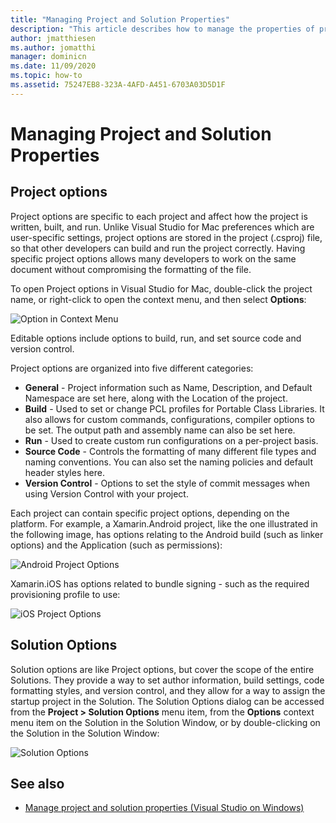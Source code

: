 ```yaml
---
title: "Managing Project and Solution Properties"
description: "This article describes how to manage the properties of projects and solutions in Visual Studio for Mac"
author: jmatthiesen
ms.author: jomatthi
manager: dominicn
ms.date: 11/09/2020
ms.topic: how-to
ms.assetid: 75247EB8-323A-4AFD-A451-6703A03D5D1F
---
```

# Managing Project and Solution Properties

## Project options

Project options are specific to each project and affect how the project is written, built, and run. Unlike Visual Studio for Mac preferences which are user-specific settings, project options are stored in the project (.csproj) file, so that other developers can build and run the project correctly. Having specific project options allows many developers to work on the same document without compromising the formatting of the file.

To open Project options in Visual Studio for Mac, double-click the project name, or right-click to open the context menu, and then select **Options**:

![Option in Context Menu](media/projects-and-solutions-image2.png)

Editable options include options to build, run, and set source code and version control.

Project options are organized into five different categories:

* **General** - Project information such as Name, Description, and Default Namespace are set here, along with the Location of the project.
* **Build** - Used to set or change PCL profiles for Portable Class Libraries. It also allows for custom commands, configurations, compiler options to be set. The output path and assembly name can also be set here.
* **Run** - Used to create custom run configurations on a per-project basis.
* **Source Code** - Controls the formatting of many different file types and naming conventions. You can also set the naming policies and default header styles here.
* **Version Control** - Options to set the style of commit messages when using Version Control with your project.

Each project can contain specific project options, depending on the platform. For example, a Xamarin.Android project, like the one illustrated in the following image, has options relating to the Android build (such as linker options) and the Application (such as permissions):

![Android Project Options](media/projects-and-solutions-image5.png)

Xamarin.iOS has options related to bundle signing - such as the required provisioning profile to use:

![iOS Project Options](media/projects-and-solutions-image6.png)

## Solution Options

Solution options are like Project options, but cover the scope of the entire Solutions. They provide a way to set author information, build settings, code formatting styles, and version control, and they allow for a way to assign the startup project in the Solution.  The Solution Options dialog can be accessed from the **Project > Solution Options** menu item, from the **Options** context menu item on the Solution in the Solution Window, or by double-clicking on the Solution in the Solution Window:

![Solution Options](media/projects-and-solutions-image7.png)

## See also

* [Manage project and solution properties (Visual Studio on Windows)](/visualstudio/ide/managing-project-and-solution-properties)